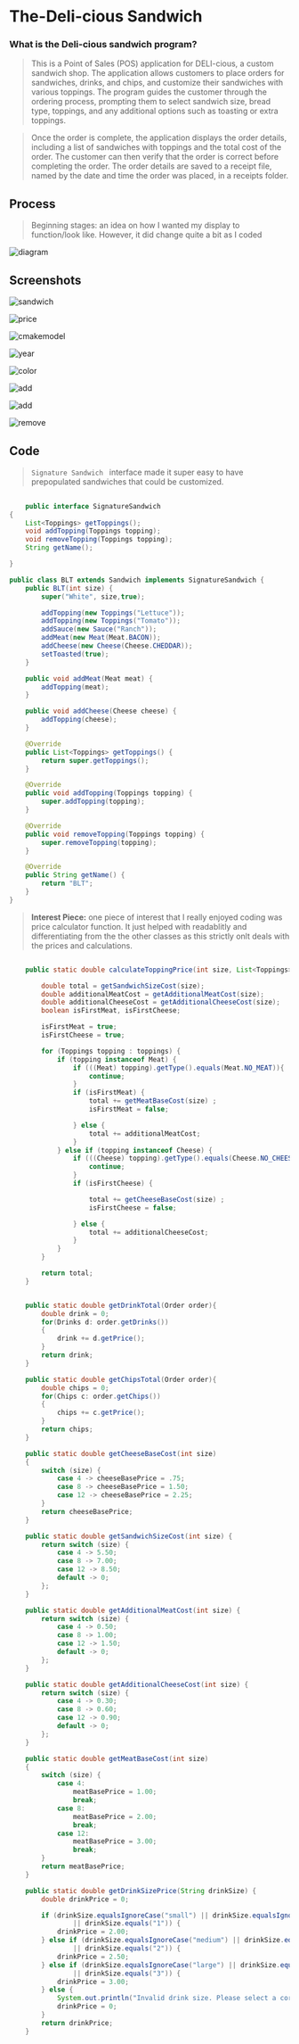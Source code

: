 # The-Deli-cious Sandwich 


### What is the Deli-cious sandwich program?
>This is a Point of Sales (POS) application for DELI-cious, a custom sandwich shop. The application allows customers to place orders for sandwiches, drinks, and chips, and customize their sandwiches with various toppings. The program guides the customer through the ordering process, prompting them to select sandwich size, bread type, toppings, and any additional options such as toasting or extra toppings.

>Once the order is complete, the application displays the order details, including a list of sandwiches with toppings and the total cost of the order. The customer can then verify that the order is correct before completing the order. The order details are saved to a receipt file, named by the date and time the order was placed, in a receipts folder.


## Process
> Beginning stages: an idea on how I wanted my display to function/look like. However, it did change quite a bit as I coded

![diagram](images/diagram.jpg)



## Screenshots
![sandwich](images/sandwichAdd.jpg)

![price](images/sandw.jpg)

![cmakemodel](images/addSandwichpt3.jpg)

![year](images/drink.jpg)

![color](images/chips.jpg)

![add](images/signatureSandwich.jpg)

![add](images/signatureSandwichpt2.jpg)

![remove](images/orderdetails.jpg)



## Code 
> `Signature Sandwich ` interface made it super easy to have prepopulated sandwiches that could be customized. 
```java
    
    public interface SignatureSandwich
{
    List<Toppings> getToppings();
    void addTopping(Toppings topping);
    void removeTopping(Toppings topping);
    String getName();

}

public class BLT extends Sandwich implements SignatureSandwich {
    public BLT(int size) {
        super("White", size,true);

        addTopping(new Toppings("Lettuce"));
        addTopping(new Toppings("Tomato"));
        addSauce(new Sauce("Ranch"));
        addMeat(new Meat(Meat.BACON));
        addCheese(new Cheese(Cheese.CHEDDAR));
        setToasted(true);
    }

    public void addMeat(Meat meat) {
        addTopping(meat);
    }

    public void addCheese(Cheese cheese) {
        addTopping(cheese);
    }

    @Override
    public List<Toppings> getToppings() {
        return super.getToppings();
    }

    @Override
    public void addTopping(Toppings topping) {
        super.addTopping(topping);
    }

    @Override
    public void removeTopping(Toppings topping) {
        super.removeTopping(topping);
    }

    @Override
    public String getName() {
        return "BLT";
    }
}

```


>**Interest Piece:** one piece of interest that I really enjoyed coding was price calculator function. It just helped with readablitly and differentiating from the the other classes as this strictly onlt deals with the prices and calculations. 
```java

    public static double calculateToppingPrice(int size, List<Toppings> toppings) {

        double total = getSandwichSizeCost(size);
        double additionalMeatCost = getAdditionalMeatCost(size);
        double additionalCheeseCost = getAdditionalCheeseCost(size);
        boolean isFirstMeat, isFirstCheese;

        isFirstMeat = true;
        isFirstCheese = true;

        for (Toppings topping : toppings) {
            if (topping instanceof Meat) {
                if (((Meat) topping).getType().equals(Meat.NO_MEAT)){
                    continue;
                }
                if (isFirstMeat) {
                    total += getMeatBaseCost(size) ;
                    isFirstMeat = false;

                } else {
                    total += additionalMeatCost;
                }
            } else if (topping instanceof Cheese) {
                if (((Cheese) topping).getType().equals(Cheese.NO_CHEESE)) {
                    continue;
                }
                if (isFirstCheese) {

                    total += getCheeseBaseCost(size) ;
                    isFirstCheese = false;

                } else {
                    total += additionalCheeseCost;
                }
            }
        }

        return total;
    }


    public static double getDrinkTotal(Order order){
        double drink = 0;
        for(Drinks d: order.getDrinks())
        {
            drink += d.getPrice();
        }
        return drink;
    }

    public static double getChipsTotal(Order order){
        double chips = 0;
        for(Chips c: order.getChips())
        {
            chips += c.getPrice();
        }
        return chips;
    }

    public static double getCheeseBaseCost(int size)
    {
        switch (size) {
            case 4 -> cheeseBasePrice = .75;
            case 8 -> cheeseBasePrice = 1.50;
            case 12 -> cheeseBasePrice = 2.25;
        }
        return cheeseBasePrice;
    }

    public static double getSandwichSizeCost(int size) {
        return switch (size) {
            case 4 -> 5.50;
            case 8 -> 7.00;
            case 12 -> 8.50;
            default -> 0;
        };
    }

    public static double getAdditionalMeatCost(int size) {
        return switch (size) {
            case 4 -> 0.50;
            case 8 -> 1.00;
            case 12 -> 1.50;
            default -> 0;
        };
    }

    public static double getAdditionalCheeseCost(int size) {
        return switch (size) {
            case 4 -> 0.30;
            case 8 -> 0.60;
            case 12 -> 0.90;
            default -> 0;
        };
    }

    public static double getMeatBaseCost(int size)
    {
        switch (size) {
            case 4:
                meatBasePrice = 1.00;
                break;
            case 8:
                meatBasePrice = 2.00;
                break;
            case 12:
                meatBasePrice = 3.00;
                break;
        }
        return meatBasePrice;
    }

    public static double getDrinkSizePrice(String drinkSize) {
        double drinkPrice = 0;

        if (drinkSize.equalsIgnoreCase("small") || drinkSize.equalsIgnoreCase("s")
                || drinkSize.equals("1")) {
            drinkPrice = 2.00;
        } else if (drinkSize.equalsIgnoreCase("medium") || drinkSize.equalsIgnoreCase("m")
                || drinkSize.equals("2")) {
            drinkPrice = 2.50;
        } else if (drinkSize.equalsIgnoreCase("large") || drinkSize.equalsIgnoreCase("l")
                || drinkSize.equals("3")) {
            drinkPrice = 3.00;
        } else {
            System.out.println("Invalid drink size. Please select a correct size");
            drinkPrice = 0;
        }
        return drinkPrice;
    }


```
